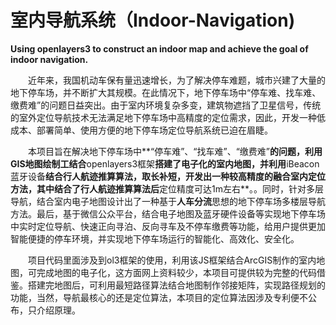 # 室内导航系统（Indoor-Navigation)
**Using openlayers3 to construct an indoor map and achieve the goal of indoor navigation.**

&emsp;&emsp;近年来，我国机动车保有量迅速增长，为了解决停车难题，城市兴建了大量的地下停车场，并不断扩大其规模。在此情况下，地下停车场中“停车难、找车难、缴费难”的问题日益突出。由于室内环境复杂多变，建筑物遮挡了卫星信号，传统的室外定位导航技术无法满足地下停车场中高精度的定位需求，因此，开发一种低成本、部署简单、使用方便的地下停车场定位导航系统已迫在眉睫。

&emsp;&emsp;本项目旨在解决地下停车场中**“停车难”、“找车难”、“缴费难”**的问题，利用GIS地图绘制工结合**openlayers3框架**搭建了电子化的室内地图，并利用**iBeacon蓝牙设备**结合行人航迹推算算法，取长补短，开发出一种较高精度的融合室内定位方法，其中结合了行人航迹推算算法后**定位精度可达1m左右**。。同时，针对多层导航，结合室内电子地图设计出了一种基于**人车分流**思想的地下停车场多楼层导航方法。最后，基于微信公众平台，结合电子地图及蓝牙硬件设备等实现地下停车场中实时定位导航、快速正向寻泊、反向寻车及不停车缴费等功能，给用户提供更加智能便捷的停车环境，并实现地下停车场运行的智能化、高效化、安全化。

&emsp;&emsp;项目代码里面涉及到ol3框架的使用，利用该JS框架结合ArcGIS制作的室内地图，可完成地图的电子化，这方面网上资料较少，本项目可提供较为完整的代码借鉴。搭建完地图后，可利用最短路径算法结合地图制作邻接矩阵，实现路径规划的功能，当然，导航最核心的还是定位算法，本项目的定位算法因涉及专利便不公布，只介绍原理。
